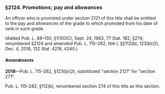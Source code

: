 ### §2124. Promotions; pay and allowances ###

An officer who is promoted under section 2121 of this title shall be entitled to the pay and allowances of the grade to which promoted from his date of rank in such grade.

(Added Pub. L. 88–130, §1(10)(C), Sept. 24, 1963, 77 Stat. 182, §274; renumbered §2124 and amended Pub. L. 115–282, title I, §§112(b), 123(b)(2), Dec. 4, 2018, 132 Stat. 4216, 4240.)

#### Amendments ####

**2018**—Pub. L. 115–282, §123(b)(2), substituted "section 2121" for "section 271".

Pub. L. 115–282, §112(b), renumbered section 274 of this title as this section.